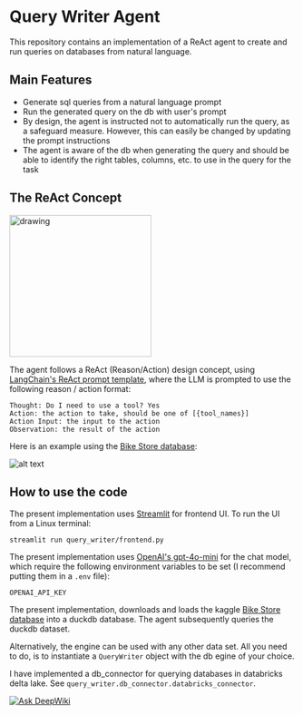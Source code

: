 # Query Writer Agent
This repository contains an implementation of a ReAct agent to create and run queries on databases from natural language. 

## Main Features
- Generate sql queries from a natural language prompt
- Run the generated query on the db with user's prompt
- By design, the agent is instructed not to automatically run the query, as a safeguard measure. However, this can easily be changed by updating the prompt instructions
- The agent is aware of the db when generating the query and should be able to identify the right tables, columns, etc. to use in the query for the task

## The ReAct Concept

<img src="image.png" alt="drawing" width="250"/>

The agent follows a ReAct (Reason/Action) design concept, using [LangChain's ReAct prompt template](https://smith.langchain.com/hub/langchain-ai/react-agent-template), where the LLM is prompted to use the following reason / action format:
```
Thought: Do I need to use a tool? Yes
Action: the action to take, should be one of [{tool_names}]
Action Input: the input to the action
Observation: the result of the action
```

Here is an example using the [Bike Store database](https://www.kaggle.com/datasets/dillonmyrick/bike-store-sample-database):

![alt text](image-1.png)

## How to use the code
The present implementation uses [Streamlit](https://streamlit.io/) for frontend UI. To run the UI from a Linux terminal:

```
streamlit run query_writer/frontend.py
```

The present implementation uses [OpenAI's gpt-4o-mini](https://platform.openai.com/docs/models/gpt-4o-mini) for the chat model, which require the following environment variables to be set (I recommend putting them in a `.env` file):
```
OPENAI_API_KEY
```

The present implementation, downloads and loads the kaggle [Bike Store database](https://www.kaggle.com/datasets/dillonmyrick/bike-store-sample-database) into a duckdb database. The agent subsequently queries the duckdb dataset.

Alternatively, the engine can be used with any other data set. All you need to do, is to instantiate a `QueryWriter` object with the db egine of your choice.

I have implemented a db_connector for querying databases in databricks delta lake. See `query_writer.db_connector.databricks_connector`.


[![Ask DeepWiki](https://deepwiki.com/badge.svg)](https://deepwiki.com/araskay/query_writer_agent)




